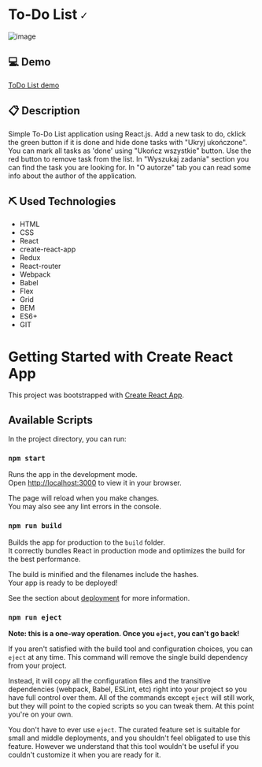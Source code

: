 # To-Do List `✓`

![image](./src/images/ToDo%20List%20.png)
## 💻 Demo

[ToDo List demo](https://konradkapica.github.io/todo-list-react/)
## 📋 Description

Simple To-Do List application using React.js. Add a new task to do, cklick the green button if it is done and hide done tasks with "Ukryj ukończone". You can mark all tasks as 'done' using "Ukończ wszystkie" button.  Use the red button to remove task from the list. In "Wyszukaj zadania" section you can find the task you are looking for. In "O autorze" tab you can read some info about the author of the application.

## ⛏ Used Technologies

- HTML
- CSS
- React
- create-react-app
- Redux
- React-router
- Webpack
- Babel
- Flex
- Grid
- BEM
- ES6+
- GIT
# Getting Started with Create React App

This project was bootstrapped with [Create React App](https://github.com/facebook/create-react-app).

## Available Scripts

In the project directory, you can run:

### `npm start`

Runs the app in the development mode.\
Open [http://localhost:3000](http://localhost:3000) to view it in your browser.

The page will reload when you make changes.\
You may also see any lint errors in the console.
### `npm run build`

Builds the app for production to the `build` folder.\
It correctly bundles React in production mode and optimizes the build for the best performance.

The build is minified and the filenames include the hashes.\
Your app is ready to be deployed!

See the section about [deployment](https://facebook.github.io/create-react-app/docs/deployment) for more information.

### `npm run eject`

**Note: this is a one-way operation. Once you `eject`, you can't go back!**

If you aren't satisfied with the build tool and configuration choices, you can `eject` at any time. This command will remove the single build dependency from your project.

Instead, it will copy all the configuration files and the transitive dependencies (webpack, Babel, ESLint, etc) right into your project so you have full control over them. All of the commands except `eject` will still work, but they will point to the copied scripts so you can tweak them. At this point you're on your own.

You don't have to ever use `eject`. The curated feature set is suitable for small and middle deployments, and you shouldn't feel obligated to use this feature. However we understand that this tool wouldn't be useful if you couldn't customize it when you are ready for it.